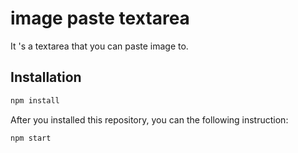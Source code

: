 # image paste textarea
 It 's a textarea that you can paste image to.

## Installation

```bash
npm install
```

After you installed this repository, you can the following instruction:
```bash
npm start
```